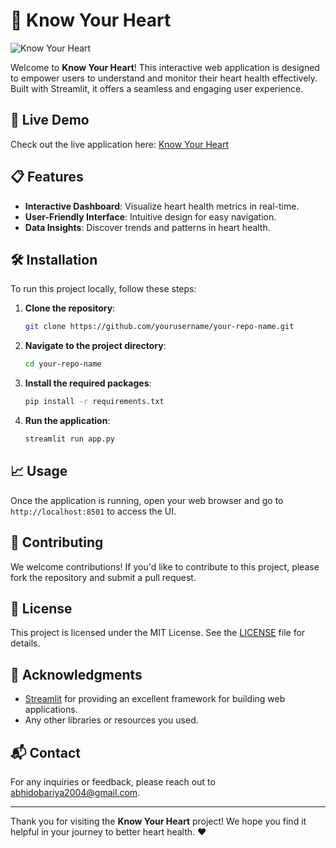 # 🌟 Know Your Heart

![Know Your Heart](https://via.placeholder.com/800x200.png?text=Know+Your+Heart) <!-- Replace with your project logo or image -->

Welcome to **Know Your Heart**! This interactive web application is designed to empower users to understand and monitor their heart health effectively. Built with Streamlit, it offers a seamless and engaging user experience.

## 🚀 Live Demo

Check out the live application here: [Know Your Heart](https://knowyourheart.streamlit.app/)

## 📋 Features

- **Interactive Dashboard**: Visualize heart health metrics in real-time.
- **User-Friendly Interface**: Intuitive design for easy navigation.
- **Data Insights**: Discover trends and patterns in heart health.

## 🛠️ Installation

To run this project locally, follow these steps:

1. **Clone the repository**:
   ```bash
   git clone https://github.com/yourusername/your-repo-name.git
   ```
2. **Navigate to the project directory**:
   ```bash
   cd your-repo-name
   ```
3. **Install the required packages**:
   ```bash
   pip install -r requirements.txt
   ```
4. **Run the application**:
   ```bash
   streamlit run app.py
   ```

## 📈 Usage

Once the application is running, open your web browser and go to `http://localhost:8501` to access the UI.

## 🤝 Contributing

We welcome contributions! If you'd like to contribute to this project, please fork the repository and submit a pull request. 

## 📜 License

This project is licensed under the MIT License. See the [LICENSE](LICENSE) file for details.

## 🙏 Acknowledgments

- [Streamlit](https://streamlit.io/) for providing an excellent framework for building web applications.
- Any other libraries or resources you used.

## 📬 Contact

For any inquiries or feedback, please reach out to [abhidobariya2004@gmail.com](mailto:abhidobariya2004@gmail.com).

---

Thank you for visiting the **Know Your Heart** project! We hope you find it helpful in your journey to better heart health. ❤️
